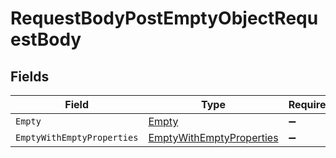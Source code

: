# RequestBodyPostEmptyObjectRequestBody


## Fields

| Field                                                                           | Type                                                                            | Required                                                                        | Description                                                                     |
| ------------------------------------------------------------------------------- | ------------------------------------------------------------------------------- | ------------------------------------------------------------------------------- | ------------------------------------------------------------------------------- |
| `Empty`                                                                         | [Empty](../../Models/Operations/Empty.md)                                       | :heavy_minus_sign:                                                              | N/A                                                                             |
| `EmptyWithEmptyProperties`                                                      | [EmptyWithEmptyProperties](../../Models/Operations/EmptyWithEmptyProperties.md) | :heavy_minus_sign:                                                              | N/A                                                                             |